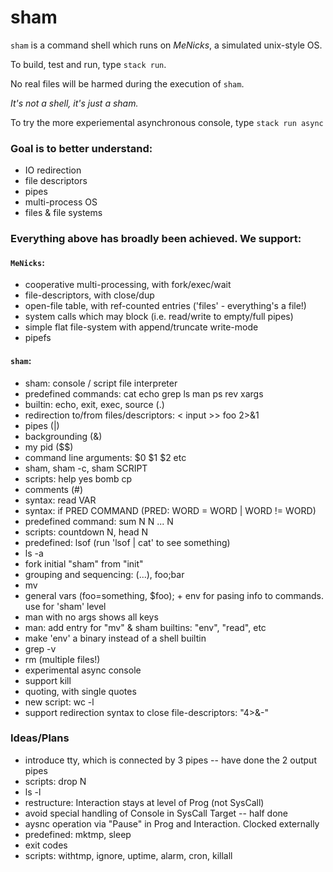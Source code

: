 # sham

`sham` is a command shell which runs on _MeNicks_, a simulated unix-style OS.

To build, test and run, type `stack run`.

No real files will be harmed during the execution of `sham`.

_It's not a shell, it's just a sham._

To try the more experiemental asynchronous console, type `stack run async`


### Goal is to better understand:

- IO redirection
- file descriptors
- pipes
- multi-process OS
- files & file systems


### Everything above has broadly been achieved. We support:

#### `MeNicks`:
- cooperative multi-processing, with fork/exec/wait
- file-descriptors, with close/dup
- open-file table, with ref-counted entries ('files' - everything's a file!)
- system calls which may block (i.e. read/write to empty/full pipes)
- simple flat file-system with append/truncate write-mode
- pipefs

#### `sham`:
- sham: console / script file interpreter
- predefined commands: cat echo grep ls man ps rev xargs
- builtin: echo, exit, exec, source (.)
- redirection to/from files/descriptors: < input >> foo 2>&1
- pipes (|)
- backgrounding (&)
- my pid ($$)
- command line arguments: $0 $1 $2 etc
- sham, sham -c, sham SCRIPT
- scripts: help yes bomb cp
- comments (#)
- syntax: read VAR
- syntax: if PRED COMMAND   (PRED: WORD = WORD | WORD != WORD)
- predefined command: sum N N ... N
- scripts: countdown N, head N
- predefined: lsof (run 'lsof | cat' to see something)
- ls -a
- fork initial "sham" from "init"
- grouping and sequencing: (...), foo;bar
- mv
- general vars (foo=something, $foo); + env for pasing info to commands. use for 'sham' level
- man with no args shows all keys
- man: add entry for "mv" & sham builtins: "env", "read", etc
- make 'env' a binary instead of a shell builtin
- grep -v
- rm (multiple files!)
- experimental async console
- support kill
- quoting, with single quotes
- new script: wc -l
- support redirection syntax to close file-descriptors: "4>&-"

### Ideas/Plans
- introduce tty, which is connected by 3 pipes -- have done the 2 output pipes
- scripts: drop N
- ls -l
- restructure: Interaction stays at level of Prog (not SysCall)
- avoid special handling of Console in SysCall Target -- half done
- aysnc operation via "Pause" in Prog and Interaction. Clocked externally
- predefined: mktmp, sleep
- exit codes
- scripts: withtmp, ignore, uptime, alarm, cron, killall
